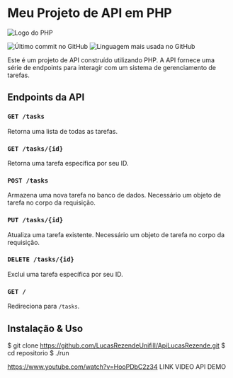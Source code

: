 # Meu Projeto de API em PHP

![Logo do PHP](https://img.icons8.com/officel/80/000000/php-logo.png)

![Último commit no GitHub](https://img.shields.io/github/last-commit/usuario/repositorio)
![Linguagem mais usada no GitHub](https://img.shields.io/github/languages/top/usuario/repositorio)

Este é um projeto de API construído utilizando PHP. A API fornece uma série de endpoints para interagir com um sistema de gerenciamento de tarefas.

## Endpoints da API

### `GET /tasks`
Retorna uma lista de todas as tarefas.

### `GET /tasks/{id}`
Retorna uma tarefa específica por seu ID.

### `POST /tasks`
Armazena uma nova tarefa no banco de dados. Necessário um objeto de tarefa no corpo da requisição.


### `PUT /tasks/{id}`
Atualiza uma tarefa existente. Necessário um objeto de tarefa no corpo da requisição.

### `DELETE /tasks/{id}`
Exclui uma tarefa específica por seu ID.

### `GET /`
Redireciona para `/tasks`.

## Instalação & Uso
$ git clone https://github.com/LucasRezendeUnifill/ApiLucasRezende.git
$ cd repositorio
$ ./run 

https://www.youtube.com/watch?v=HooPDbC2z34 LINK VIDEO API DEMO
